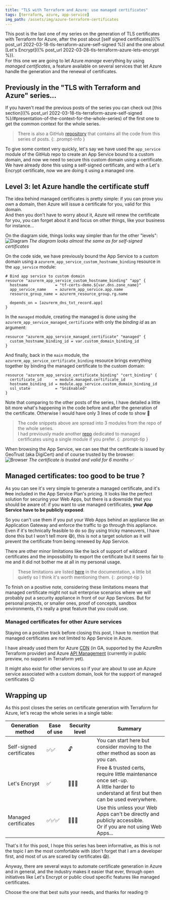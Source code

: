 ```yaml
---
title: "TLS with Terraform and Azure: use managed certificates"
tags: [terraform, azure, app-service]
img_path: /assets/img/azure-terraform-certificates
---
```


This post is the last one of my series on the generation of TLS certificates with Terraform for Azure, after the post about [self signed certificates]({% post_url 2022-03-18-tls-terraform-azure-self-signed %}) and the one about [Let's Encrypt]({% post_url 2022-03-28-tls-terraform-azure-lets-encrypt %}).  
For this one we are going to let Azure *manage* everything by using *managed certificates*, a feature available on several services that let Azure handle the generation and the renewal of certificates.


## Previously in the "TLS with Terraform and Azure" series...

If you haven't read the previous posts of the series you can check out [this section]({% post_url 2022-03-18-tls-terraform-azure-self-signed %}/#presentation-of-the-context-for-the-whole-series) of the first one to get the common context for the whole series.  
> There is also a GitHub [repository](https://github.com/xaviermignot/terraform-certificates) that contains all the code from this series of posts.
{: .prompt-info }  

To give some context very quickly, let's say we have used the `app_service` module of the GitHub repo to create an App Service bound to a custom domain, and now we need to secure this custom domain using a certificate.  
We have already done this using a self-signed certificate, and with a Let's Encrypt certificate, now we are doing it using a managed one.


## Level 3: let Azure handle the certificate stuff

The idea behind managed certificates is pretty simple: if you can prove you *own* a domain, then Azure will issue a certificate for you, valid for this domain.  
And then you don't have to worry about it, Azure will renew the certificate for you, you can forget about it and focus on other things, like your business for instance...

On the diagram side, things looks way simpler than for the other "levels":  
![Diagram](/04-managed.png) _The diagram looks almost the same as for self-signed certificates_

On the code side, we have previously bound the App Service to a custom domain using a `azurerm_app_service_custom_hostname_binding` resource in the `app_service` module:
```hcl
# Bind app service to custom domain
resource "azurerm_app_service_custom_hostname_binding" "app" {
  hostname            = "tf-certs-demo.${var.dns.zone_name}"
  app_service_name    = azurerm_app_service.app.name
  resource_group_name = azurerm_resource_group.rg.name

  depends_on = [azurerm_dns_txt_record.app]
}
```
In the `managed` module, creating the managed is done using the `azurerm_app_service_managed_certificate` with only the *binding id* as an argument:
```hcl
resource "azurerm_app_service_managed_certificate" "managed" {
  custom_hostname_binding_id = var.custom_domain_binding_id
}
```
And finally, back in the `main` module, the `azurerm_app_service_certificate_binding` resource brings everything together by binding the managed certificate to the custom domain:
```hcl
resource "azurerm_app_service_certificate_binding" "cert_binding" {
  certificate_id      = module.managed.certificate_id
  hostname_binding_id = module.app_service.custom_domain_binding_id
  ssl_state           = "SniEnabled"
}
```
Note that comparing to the other posts of the series, I have detailed a little bit more what's happening in the code before and after the generation of the certificate. Otherwise I would have only 3 lines of code to show 😬  

> The code snippets above are spread into 3 modules from the repo of the whole series.  
I had previously made another [repo](https://github.com/xaviermignot/app-service-managed-certificate-demo) dedicated to managed certificates using a single module if you prefer.
{: .prompt-tip }  

When browsing the App Service, we can see that the certificate is issued by GeoTrust (aka DigiCert) and of course trusted by the browser:  
![Browser](/04-managed-browser.png) _The certificate is trusted and valid for 6 months ✅_


## Managed certificates: too good to be true ?

As you can see it's very simple to generate a managed certificate, and it's ~~free~~ included in the App Service Plan's pricing. It looks like the perfect solution for securing your Web Apps, but there is a downside that you should be aware of: if you want to use managed certificates, **your App Service have to be publicly exposed**.

So you can't use them if you put your Web Apps behind an appliance like an Application Gateway and enforce the traffic to go through this appliance. 
Even if it's technically feasible to do so (by using tricky maneuvers, I have done this but I won't tell more 😅), this is not a target solution as it will prevent the certificate from being renewed by App Service.

There are other minor limitations like the lack of support of wildcard certificates and the impossibility to export the certificate but it seems fair to me and it did not bother me at all in my personal usage.

> These limitations are listed [here](https://docs.microsoft.com/en-us/azure/app-service/configure-ssl-certificate?tabs=subdomain%2Cportal#create-a-free-managed-certificate) in the documentation, a little bit quietly so I think it's worth mentioning them.
{: .prompt-tip }

To finish on a positive note, considering these limitations means that managed certificate might not suit enterprise scenarios where we will probably put a security appliance in front of our App Services. 
But for personal projects, or smaller ones, proof of concepts, sandbox environments, it's really a great feature that you could use.


### Managed certificates for other Azure services

Staying on a positive track before closing this post, I have to mention that managed certificates are not limited to App Service in Azure.   

I have already used them for Azure [CDN](https://docs.microsoft.com/en-us/azure/cdn/cdn-custom-ssl?tabs=option-1-default-enable-https-with-a-cdn-managed-certificate#tlsssl-certificates) (in GA, supported by the AzureRm Terraform provider) and Azure [API Management](https://docs.microsoft.com/en-us/azure/api-management/configure-custom-domain?tabs=managed#domain-certificate-options) (currently in public preview, no support in Terraform yet).  

It might also exist for other services so if your are about to use an Azure service associated with a custom domain, look for the support of managed certificates 😉


## Wrapping up 

As this post closes the series on certificate generation with Terraform for Azure, let's recap the whole series in a single table:  

| Generation method        | Ease of use | Security level | Summary                                                                                               |
| ------------------------ | ----------- | -------------- | ----------------------------------------------------------------------------------------------------- |
| Self-signed certificates | ✅✅        | 🔓            | You can start here but consider moving to the other method as soon as you can.                         |
| Let's Encrypt            | ✅          | 🔐🔐🔐      | Free & trusted certs, require little maintenance once set-up. <br/> A little harder to understand at first but then can be used everywhere. |
| Managed certificates     | ✅✅✅      | 🔐🔐🔐      | Use this unless your Web Apps can't be directly and publicly accessible. <br/> Or if you are not using Web Apps... |

That's it for this post, I hope this series has been informative, as this is not the topic I am the most comfortable with (don't forget that I am a developer first, and most of us are scared by certificates 😱).  

Anyway, there are several ways to automate certificate generation in Azure and in general, and the industry makes it easier that ever, through open initiatives like Let's Encrypt or public cloud specific features like managed certificates.  

Choose the one that best suits your needs, and thanks for reading 🤓